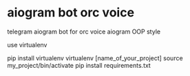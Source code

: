 # aiogram bot orc voice
telegram aiogram bot for orc voice
aiogram OOP style

use virtualenv

pip install virtualenv
virtualenv [name_of_your_project]
source my_project/bin/activate
pip install requirements.txt
